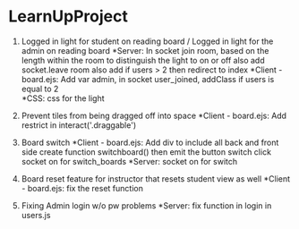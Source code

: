 # LearnUpProject
1. Logged in light for student on reading board / Logged in light for the admin on reading board
*Server:
  In socket join room, based on the length within the room to distinguish the light to on or off
  also add socket.leave room
  also add if users > 2 then redirect to index
*Client - board.ejs:
  Add var admin, in socket user_joined, addClass if users is equal to 2   
*CSS:
  css for the light
  
2. Prevent tiles from being dragged off into space
*Client - board.ejs:
  Add restrict in interact('.draggable')
  
3. Board switch
*Client - board.ejs: 
  Add div to include all back and front side
  create function switchboard()
  then emit the button switch click
  socket on for switch_boards
*Server:
  socket on for switch
  
4. Board reset feature for instructor that resets student view as well
*Client - board.ejs:
  fix the reset function

5. Fixing Admin login w/o pw problems
*Server:
  fix function in login in users.js
